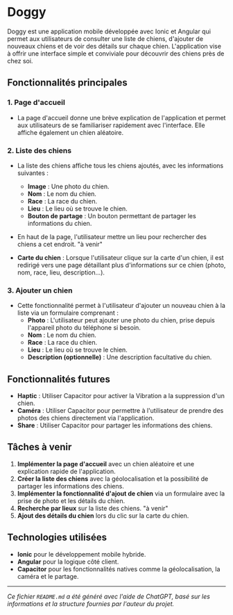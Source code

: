 # Doggy

Doggy est une application mobile développée avec Ionic et Angular qui permet aux utilisateurs de consulter une liste de chiens, d'ajouter de nouveaux chiens et de voir des détails sur chaque chien. L'application vise à offrir une interface simple et conviviale pour découvrir des chiens près de chez soi.

## Fonctionnalités principales

### 1. Page d'accueil
- La page d'accueil donne une brève explication de l'application et permet aux utilisateurs de se familiariser rapidement avec l'interface. Elle affiche également un chien aléatoire.

### 2. Liste des chiens
- La liste des chiens affiche tous les chiens ajoutés, avec les informations suivantes :
  - **Image** : Une photo du chien.
  - **Nom** : Le nom du chien.
  - **Race** : La race du chien.
  - **Lieu** : Le lieu où se trouve le chien.
  - **Bouton de partage** : Un bouton permettant de partager les informations du chien.
  
- En haut de la page, l'utilisateur mettre un lieu pour rechercher des chiens a cet endroit. "à venir"
  
- **Carte du chien** : Lorsque l'utilisateur clique sur la carte d'un chien, il est redirigé vers une page détaillant plus d'informations sur ce chien (photo, nom, race, lieu, description...).

### 3. Ajouter un chien
- Cette fonctionnalité permet à l'utilisateur d'ajouter un nouveau chien à la liste via un formulaire comprenant :
  - **Photo** : L'utilisateur peut ajouter une photo du chien, prise depuis l'appareil photo du téléphone si besoin.
  - **Nom** : Le nom du chien.
  - **Race** : La race du chien.
  - **Lieu** : Le lieu où se trouve le chien.
  - **Description (optionnelle)** : Une description facultative du chien.
  
## Fonctionnalités futures
- **Haptic** : Utiliser Capacitor pour activer la Vibration a la suppression d'un chien.
- **Caméra** : Utiliser Capacitor pour permettre à l'utilisateur de prendre des photos des chiens directement via l'application.
- **Share** : Utiliser Capacitor pour partager les informations des chiens.

## Tâches à venir
1. **Implémenter la page d'accueil** avec un chien aléatoire et une explication rapide de l'application.
2. **Créer la liste des chiens** avec la géolocalisation et la possibilité de partager les informations des chiens.
3. **Implémenter la fonctionnalité d'ajout de chien** via un formulaire avec la prise de photo et les détails du chien.
4. **Recherche par lieux** sur la liste des chiens. "à venir"
5. **Ajout des détails du chien** lors du clic sur la carte du chien.

## Technologies utilisées
- **Ionic** pour le développement mobile hybride.
- **Angular** pour la logique côté client.
- **Capacitor** pour les fonctionnalités natives comme la géolocalisation, la caméra et le partage.

---

*Ce fichier `README.md` a été généré avec l'aide de ChatGPT, basé sur les informations et la structure fournies par l'auteur du projet.*
